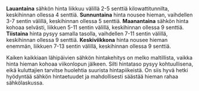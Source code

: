 **Lauantaina** sähkön hinta liikkuu välillä 2-5 senttiä kilowattitunnilta, keskihinnan ollessa 4 senttiä. **Sunnuntaina** hinta nousee hieman, vaihdellen 3-7 sentin välillä, keskihinnan ollessa 5 senttiä. **Maanantaina** sähkön hinta kohoaa selvästi, liikkuen 5-11 sentin välillä, keskihinnan ollessa 9 senttiä. **Tiistaina** hinta pysyy samalla tasolla, vaihdellen 7-11 sentin välillä, keskihinnan ollessa 9 senttiä. **Keskiviikkona** hinta nousee hieman enemmän, liikkuen 7-13 sentin välillä, keskihinnan ollessa 9 senttiä.

Kaiken kaikkiaan lähipäivien sähkön hintakehitys on melko maltillista, vaikka hinta hieman kohoaa viikonlopun jälkeen. Silti hintataso pysyy kohtuullisena, eikä kuluttajien tarvitse huolehtia suurista hintapiikeistä. On siis hyvä hetki hyödyntää sähkön hintaetuudet ja mahdollisesti säästää hieman rahaa sähkölaskussa.